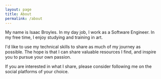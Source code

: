 ```yaml
---
layout: page
title: About
permalink: /about
---
```


My name is Isaac Broyles. In my day job, I work as a Software Engineer. In my free time, I enjoy studying and training in art. 

I'd like to use my technical skills to share as much of my journey as possible. The hope is that I can share valuable resources I find, and inspire you to pursue your own passion.

If you are interested in what I share, please consider following me on the social platforms of your choice.